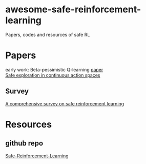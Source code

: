 # awesome-safe-reinforcement-learning
Papers, codes and resources of safe RL  
# Papers  
early work: Beta-pessimistic Q-learning [paper](https://researchonline.jcu.edu.au/632/1/cimca2003.pdf)  
[Safe exploration in continuous action spaces](https://github.com/hari-sikchi/safeRL)

## Survey
[A comprehensive survey on safe reinforcement learning](https://pdfs.semanticscholar.org/c0f2/c4104ef6e36bb67022001179887e6600d24d.pdf
)  

# Resources  
## github repo
[Safe-Reinforcement-Learning](https://github.com/AliBaheri/Safe-Reinforcement-Learning)




